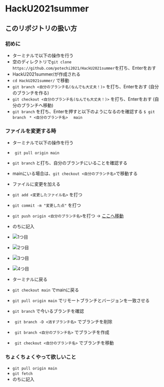 # HackU2021summer

## このリポジトリの扱い方

### 初めに

- ターミナルで以下の操作を行う
- 空のディレクトリで``` git clone https://github.com/potechi2021/HackU2021summer ```を打ち、Enterをおす
- HackU2021summer/が作成される
- ```cd HackU2021summer/``` で移動
- ``` git branch <自分のブランチ名(なんでも大丈夫！)> ``` を打ち、Enterをおす (自分のブランチを作る)
- ``` git checkout <自分のブランチ名(なんでも大丈夫！)> ``` を打ち、Enterをおす (自分のブランチへ移動)
- ``` git branch ``` を打ち、Enterを押すと以下のようになるのを確認する
```$ git branch ```
```* <自分のブランチ名> ```
```  main ```
  
### ファイルを変更する時

- ターミナルで以下の操作を行う
- ``` git pull origin main``` 
- ``` git branch ``` と打ち、自分のブランチにいることを確認する 
- mainにいる場合は、``` git checkout <自分のブランチ名> ```で移動する
- ファイルに変更を加える
- ``` git add <変更したファイル名> ``` を打つ
- ``` git commit -m "変更した点" ``` を打つ
- ``` git push origin <自分のブランチ名> ```を打つ → [ここへ移動](https://github.com/potechi2021/HackU2021summer/ "ここ")
- のちに記入

- ![1つ目](readme_img/compare_and_pullrequest.png)
- ![2つ目](readme_img/create_pull_request.png)
- ![3つ目](readme_img/merge_pull_request.png)
- ![4つ目](readme_img/delete_branch.png)

- ターミナルに戻る
- ``` git checkout main ``` でmainに戻る
- ``` git pull origin main ``` でリモートブランチとバージョンを一致させる
- ``` git branch ``` で今いるブランチを確認
- ``` git branch -D <消すブランチ名>``` でブランチを削除
- ``` git branch <自分のブランチ名>``` でブランチを作成
- ``` git checkout <自分のブランチ名>``` でブランチを移動

### ちょくちょくやって欲しいこと

- ``` git pull origin main ``` 
- ``` git fetch ``` 
- のちに記入
